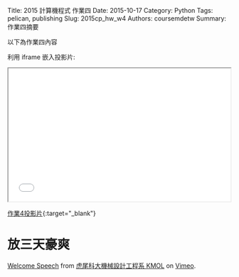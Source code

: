 Title: 2015 計算機程式 作業四
Date: 2015-10-17
Category: Python
Tags: pelican, publishing
Slug: 2015cp_hw_w4
Authors: coursemdetw
Summary: 作業四摘要

以下為作業四內容

利用 iframe 嵌入投影片:

<iframe src="40423226_cp_w4_p.html" width="500" height="300"></iframe>

[作業4投影片](40423226_cp_w4_p.html){:target="_blank"}

放三天豪爽
============

<p><a href="https://vimeo.com/137724068">Welcome Speech</a> from <a href="https://vimeo.com/user24079973">虎尾科大機械設計工程系 KMOL</a> on <a href="https://vimeo.com">Vimeo</a>.</p>
